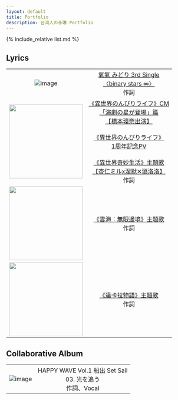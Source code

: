 ```yaml
---
layout: default
title: Portfolio
description: 台湾人の永琳 Portfolio
---
```


{% include_relative list.md %}

## Lyrics

|       |       |
| :---: | :---: |
| ![image](https://drive.google.com/thumbnail?id=1vIDS_W83aFQhJGKmIXdWKwtSFl3-a5sB&sz=w200) | [氧氣 みどり 3rd Single<br/>〈binary stars ∞〉](https://youtu.be/bt9NPjRFsPI)<br/>作詞 |
| <img src="img/collaborative/isekai.jpeg" width="200"/> | [《異世界のんびりライフ》CM<br/>「演劇の星が登場」篇<br/>【橋本環奈出演】](https://youtu.be/GvO1zJRExtY)<br/><br/>[《異世界のんびりライフ》<br/>1周年記念PV](https://youtu.be/v-p_nU694f8)<br/><br/>[《異世界奇妙生活》主題歌<br/>【杏仁ミルx涅默✕璐洛洛】](https://www.youtube.com/watch?v=48wDGhrTiXM)<br/>作詞 |
| <img src="img/collaborative/seaofclouds.jpg" width="200"/> | [《雲海：無限邊境》主題歌](https://www.youtube.com/watch?v=HafK8DmClTo)<br/>作詞 |
| <img src="img/collaborative/takara.jpg" width="200"/> | [《達卡拉物語》主題歌](https://www.youtube.com/watch?v=AzUZRHQiAp4)<br/>作詞 |


## Collaborative Album

|       |       |
| :---: | :---: |
| ![image](img/collaborative/comp_album_1.jpg) | HAPPY WAVE Vol.1 船出 Set Sail<br/>03. 光を追う<br/>作詞、Vocal |
